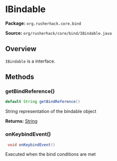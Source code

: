 # IBindable

**Package:** `org.rusherhack.core.bind`

**Source:** `org/rusherhack/core/bind/IBindable.java`

## Overview

`IBindable` is a interface.

## Methods

### getBindReference()

```java
default String getBindReference()
```

String representation of the bindable object

**Returns:** [String](https://docs.oracle.com/en/java/javase/21/docs/api/java.base/java/lang/String.html)

### onKeybindEvent()

```java
 void onKeybindEvent()
```

Executed when the bind conditions are met

